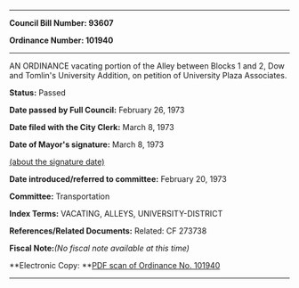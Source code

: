 

********

**Council Bill Number: 93607**
   
**Ordinance Number: 101940**
********

 AN ORDINANCE vacating portion of the Alley between Blocks 1 and 2, Dow and Tomlin's University Addition, on petition of University Plaza Associates.

**Status:** Passed
   
**Date passed by Full Council:** February 26, 1973
   
**Date filed with the City Clerk:** March 8, 1973
   
**Date of Mayor's signature:** March 8, 1973
   
[(about the signature date)](/~public/approvaldate.htm)
   
   
   
**Date introduced/referred to committee:** February 20, 1973
   
**Committee:** Transportation
   
   
**Index Terms:** VACATING, ALLEYS, UNIVERSITY-DISTRICT

**References/Related Documents:** Related: CF 273738

**Fiscal Note:**_(No fiscal note available at this time)_

**Electronic Copy: **[PDF scan of Ordinance No. 101940](/~archives/Ordinances/Ord_101940.pdf)

********

